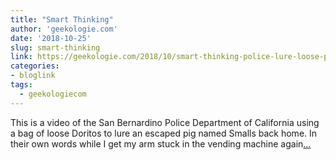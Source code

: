 ```yaml
---
title: "Smart Thinking"
author: 'geekologie.com'
date: '2018-10-25'
slug: smart-thinking
link: https://geekologie.com/2018/10/smart-thinking-police-lure-loose-pig-hom.php
categories:
- bloglink
tags:
  - geekologiecom
---
```


This is a video of the San Bernardino Police Department of California using a bag of loose Doritos to lure an escaped pig named Smalls back home. In their own words while I get my arm stuck in the vending machine again[... <i class="fas fa-external-link-alt"></i>](https://geekologie.com/2018/10/smart-thinking-police-lure-loose-pig-hom.php)

